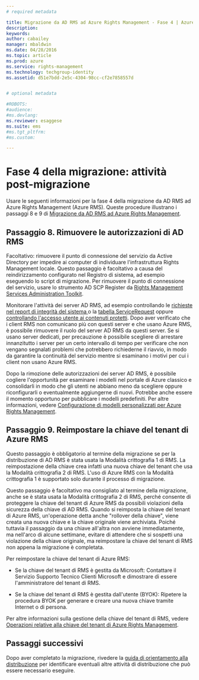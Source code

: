 ```yaml
---
# required metadata

title: Migrazione da AD RMS ad Azure Rights Management - Fase 4 | Azure RMS
description:
keywords:
author: cabailey
manager: mbaldwin
ms.date: 04/28/2016
ms.topic: article
ms.prod: azure
ms.service: rights-management
ms.technology: techgroup-identity
ms.assetid: d51e7bdd-2e5c-4304-98cc-cf2e7858557d


# optional metadata

#ROBOTS:
#audience:
#ms.devlang:
ms.reviewer: esaggese
ms.suite: ems
#ms.tgt_pltfrm:
#ms.custom:

---
```


# Fase 4 della migrazione: attività post-migrazione

Usare le seguenti informazioni per la fase 4 della migrazione da AD RMS ad Azure Rights Management (Azure RMS). Queste procedure illustrano i passaggi 8 e 9 di [Migrazione da AD RMS ad Azure Rights Management](migrate-from-ad-rms-to-azure-rms.md).


## Passaggio 8. Rimuovere le autorizzazioni di AD RMS

Facoltativo: rimuovere il punto di connessione del servizio da Active Directory per impedire ai computer di individuare l'infrastruttura Rights Management locale. Questo passaggio è facoltativo a causa del reindirizzamento configurato nel Registro di sistema, ad esempio eseguendo lo script di migrazione. Per rimuovere il punto di connessione del servizio, usare lo strumento AD SCP Register da [Rights Management Services Administration Toolkit](http://www.microsoft.com/download/details.aspx?id=1479).

Monitorare l'attività dei server AD RMS, ad esempio controllando le [richieste nel report di integrità del sistema ](https://technet.microsoft.com/library/ee221012%28v=ws.10%29.aspx) o la [tabella ServiceRequest](http://technet.microsoft.com/library/dd772686%28v=ws.10%29.aspx) oppure [controllando l'accesso utente ai contenuti protetti](http://social.technet.microsoft.com/wiki/contents/articles/3440.ad-rms-frequently-asked-questions-faq.aspx). Dopo aver verificato che i client RMS non comunicano più con questi server e che usano Azure RMS, è possibile rimuovere il ruolo del server AD RMS da questi server. Se si usano server dedicati, per precauzione è possibile scegliere di arrestare innanzitutto i server per un certo intervallo di tempo per verificare che non vengano segnalati problemi che potrebbero richiederne il riavvio, in modo da garantire la continuità del servizio mentre si esaminano i motivi per cui i client non usano Azure RMS.

Dopo la rimozione delle autorizzazioni dei server AD RMS, è possibile cogliere l'opportunità per esaminare i modelli nel portale di Azure classico e consolidarli in modo che gli utenti ne abbiano meno da scegliere oppure riconfigurarli o eventualmente aggiungerne di nuovi. Potrebbe anche essere il momento opportuno per pubblicare i modelli predefiniti. Per altre informazioni, vedere [Configurazione di modelli personalizzati per Azure Rights Management](../deploy-use/configure-custom-templates.md).

## Passaggio 9. Reimpostare la chiave del tenant di Azure RMS
Questo passaggio è obbligatorio al termine della migrazione se per la distribuzione di AD RMS è stata usata la Modalità crittografia 1 di RMS. La reimpostazione della chiave crea infatti una nuova chiave del tenant che usa la Modalità crittografia 2 di RMS. L'uso di Azure RMS con la Modalità crittografia 1 è supportato solo durante il processo di migrazione.

Questo passaggio è facoltativo ma consigliato al termine della migrazione, anche se è stata usata la Modalità crittografia 2 di RMS, perché consente di proteggere la chiave del tenant di Azure RMS da possibili violazioni della sicurezza della chiave di AD RMS. Quando si reimposta la chiave del tenant di Azure RMS, un'operazione detta anche "rollover della chiave", viene creata una nuova chiave e la chiave originale viene archiviata. Poiché tuttavia il passaggio da una chiave all'altra non avviene immediatamente, ma nell'arco di alcune settimane, evitare di attendere che si sospetti una violazione della chiave originale, ma reimpostare la chiave del tenant di RMS non appena la migrazione è completata.

Per reimpostare la chiave del tenant di Azure RMS:

-   Se la chiave del tenant di RMS è gestita da Microsoft: Contattare il Servizio Supporto Tecnico Clienti Microsoft e dimostrare di essere l'amministratore del tenant di RMS.

-   Se la chiave del tenant di RMS è gestita dall'utente (BYOK): Ripetere la procedura BYOK per generare e creare una nuova chiave tramite Internet o di persona.

Per altre informazioni sulla gestione della chiave del tenant di RMS, vedere [Operazioni relative alla chiave del tenant di Azure Rights Management](../deploy-use/operations-tenant-key.md).

## Passaggi successivi

Dopo aver completato la migrazione, rivedere la [guida di orientamento alla distribuzione](deployment-roadmap.md) per identificare eventuali altre attività di distribuzione che può essere necessario eseguire.



<!--HONumber=Apr16_HO3-->


